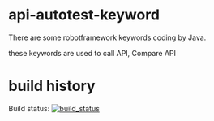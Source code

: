 # api-autotest-keyword

There are some robotframework keywords coding by Java.

these keywords are used to call API, Compare API 

# build history
Build status: [![build_status](https://travis-ci.org/phillip-kruger/apiee.svg?branch=master)](https://travis-ci.org/phillip-kruger/apiee)
